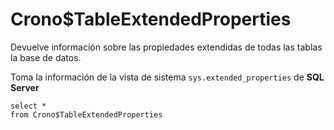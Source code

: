﻿---
SidebarGroup: "Metadatos base de datos"
---

# Crono$TableExtendedProperties



Devuelve información sobre las propiedades extendidas de todas las tablas la base de datos. 

Toma la información de la vista de sistema `sys.extended_properties` de **SQL Server**

```
select *
from Crono$TableExtendedProperties
```

